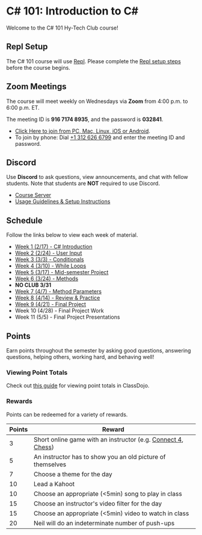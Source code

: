 # <span>C# 101: Introduction to C#</span>
Welcome to the C# 101 Hy-Tech Club course!

## Repl Setup
The C# 101 course will use [Repl](https://repl.it). Please complete the [Repl setup steps](ReplSetup.md) before the course begins.

## Zoom Meetings
The course will meet weekly on Wednesdays via **Zoom** from 4:00 p.m. to 6:00 p.m. ET.

The meeting ID is **916 7174 8935**, and the password is **032841**.

- [Click Here to join from PC, Mac, Linux, iOS or Android](https://hyland.zoom.us/j/91671748935?pwd=Ykt4YnMyUk8yeHlRNklMS3ZlZ0h6UT09).
- To join by phone: Dial [+1 312 626 6799](tel:+13126266799) and enter the meeting ID and password.

## Discord
Use **Discord** to ask questions, view announcements, and chat with fellow students. Note that students are **NOT** required to use Discord.

- [Course Server](https://discord.com/channels/755095170986541198/)
- [Usage Guidelines & Setup Instructions](https://hylandtechclub.com/DiscordUse)

## Schedule
Follow the links below to view each week of material.

- [Week 1 (2/17) - C# Introduction](HelloCs/StudentDesc.md)
- [Week 2 (2/24) - User Input](UserInput/StudentDesc.md)
- [Week 3 (3/3) - Conditionals](Conditionals/StudentDesc.md)
- [Week 4 (3/10) - While Loops](WhileLoops/StudentDesc.md)
- [Week 5 (3/17) - Mid-semester Project](HalfProject/StudentDesc.md)
- [Week 6 (3/24) - Methods](Methods/StudentDesc.md)
- **NO CLUB 3/31**
- [Week 7 (4/7) - Method Parameters](MethodParameters/StudentDesc.md)
- [Week 8 (4/14) - Review & Practice](Practice/StudentDesc.md)
- [Week 9 (4/21) - Final Project](FinalProject/FinalProject.md)
- Week 10 (4/28) - Final Project Work
- Week 11 (5/5) - Final Project Presentations

## Points
Earn points throughout the semester by asking good questions, answering questions, helping others, working hard, and behaving well!

### Viewing Point Totals
Check out [this guide](https://hylandtechclub.com/ClassDojoPoints) for viewing point totals in ClassDojo.

### Rewards
Points can be redeemed for a variety of rewards.

| Points | Reward |
| -- | -- |
| 3 | Short online game with an instructor (e.g. [Connect 4](https://connect-4.org/en), [Chess](https://lichess.org/setup/friend)) |
| 5 | An instructor has to show you an old picture of themselves |
| 7 | Choose a theme for the day |
| 10 | Lead a Kahoot |
| 10 | Choose an appropriate (<5min) song to play in class |
| 15 | Choose an instructor's video filter for the day |
| 15 | Choose an appropriate (<5min) video to watch in class |
| 20 | Neil will do an indeterminate number of push-ups |
